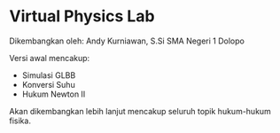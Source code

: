 # Virtual Physics Lab

Dikembangkan oleh: Andy Kurniawan, S.Si
SMA Negeri 1 Dolopo

Versi awal mencakup:
- Simulasi GLBB
- Konversi Suhu
- Hukum Newton II

Akan dikembangkan lebih lanjut mencakup seluruh topik hukum-hukum fisika.
